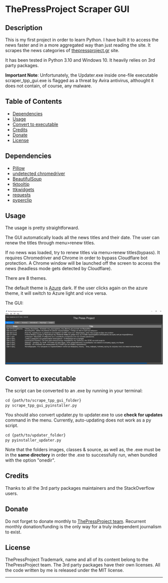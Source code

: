 # ThePressProject Scraper GUI

## Description

This is my first project in order to learn Python. 
I have built it to access the news faster and in a more aggregated way than just reading the site.
It scrapes the news categories of [thepressproject.gr](https://thepressproject.gr/) site.

It has been tested in Python 3.10 and Windows 10. It heavily relies on 3rd party packages.

**Important Note**: Unfortunately, the Updater.exe inside one-file executable scraper_tpp_gui.exe is flagged as a threat by Avira antivirus, althought it does not contain, of course, any malware. 

## Table of Contents
- [Dependencies](#dependencies)
- [Usage](#usage)
- [Convert to executable](#convert-to-executable)
- [Credits](#credits)
- [Donate](#donate)
- [License](#license)

## Dependencies

- [Pillow](https://python-pillow.org/)
- [undetected chromedriver](https://github.com/ultrafunkamsterdam/undetected-chromedriver)
- [BeautifulSoup](https://code.launchpad.net/beautifulsoup/)
- [tktooltip](https://github.com/gnikit/tkinter-tooltip)
- [ttkwidgets](https://pypi.org/project/ttkwidgets/)
- [requests](https://requests.readthedocs.io/en/latest/)
- [pyperclip](https://github.com/asweigart/pyperclip)

## Usage

The usage is pretty straightforward. 

The GUI automatically loads all the news titles and their date. The user can renew the titles through menu>renew titles.

If no news was loaded, try to renew titles via menu>renew titles(bypass). It requires Chromedriver and Chrome in order 
to bypass Cloudflare bot protection. A Chrome window will be launched off the screen to access the news (headless mode
gets detected by Cloudflare).

There are 8 themes. 

The default theme is [Azure](https://github.com/rdbende/Azure-ttk-theme) dark. If the user clicks again on the azure theme, it will switch to Azure light and vice versa. 

The GUI:


    
![alt text](https://github.com/LabAsim/scrape_tpp_gui/blob/main/assets/images/image.png)


## Convert to executable

The script can be converted to an .exe by running in your terminal: 

	cd {path/to/scrape_tpp_gui_folder}
    py scrape_tpp_gui_pyinstaller.py 

You should also convert updater.py to updater.exe to use **check for updates** command in the menu. Currently, auto-updating does not work as a py script.

    cd {path/to/updater_folder}
    py pyinstaller_updater.py

Note that the folders images, classes & source, as well as, the .exe must be in the **same directory** in order the .exe to successfully run, when bundled with the option "onedir".

## Credits

Thanks to all the 3rd party packages maintainers and the StackOverflow users.

## Donate

Do not forget to donate monthly to [ThePressProject team](https://community.thepressproject.gr/?lang=en). Recurrent monthly donation/funding is the only way for a truly independent journalism to exist. 

## License

ThePressProject Trademark, name and all of its content belong to the ThePressProject team. 
The 3rd party packages have their own licenses.
All the code written by me is released under the MIT license.

---


